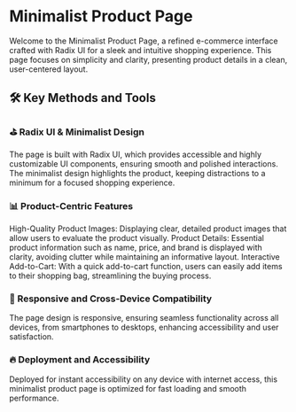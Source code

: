 # Minimalist Product Page

Welcome to the Minimalist Product Page, a refined e-commerce interface crafted with Radix UI for a sleek and intuitive shopping experience. This page focuses on simplicity and clarity, presenting product details in a clean, user-centered layout.

## 🛠️ Key Methods and Tools

### ⛳️ Radix UI & Minimalist Design

The page is built with Radix UI, which provides accessible and highly customizable UI components, ensuring smooth and polished interactions. The minimalist design highlights the product, keeping distractions to a minimum for a focused shopping experience.

### 📊 Product-Centric Features

High-Quality Product Images: Displaying clear, detailed product images that allow users to evaluate the product visually.
Product Details: Essential product information such as name, price, and brand is displayed with clarity, avoiding clutter while maintaining an informative layout.
Interactive Add-to-Cart: With a quick add-to-cart function, users can easily add items to their shopping bag, streamlining the buying process.

### 🚀 Responsive and Cross-Device Compatibility

The page design is responsive, ensuring seamless functionality across all devices, from smartphones to desktops, enhancing accessibility and user satisfaction.

### 🔥 Deployment and Accessibility

Deployed for instant accessibility on any device with internet access, this minimalist product page is optimized for fast loading and smooth performance.
